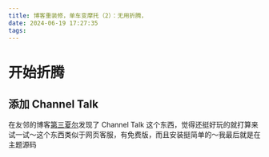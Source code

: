 ```yaml
---
title: 博客重装修，单车变摩托（2）：无用折腾，
date: 2024-06-19 17:27:35
tags:
---
```


# 开始折腾
## 添加 Channel Talk
在友邻的博客[第三夏尔]()发现了 Channel Talk 这个东西，觉得还挺好玩的就打算来试一试～这个东西类似于网页客服，有免费版，而且安装挺简单的～我最后就是在主题源码